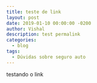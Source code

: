 ```yaml
---
title: teste de link
layout: post
date: 2019-01-10 00:00:00 -0200
author: Vishal
description: test permalink
categories:
  - blog
tags:
  - Dúvidas sobre seguro auto
---
```


<font style="vertical-align: inherit;"><font style="vertical-align: inherit;">testando o link</font></font>